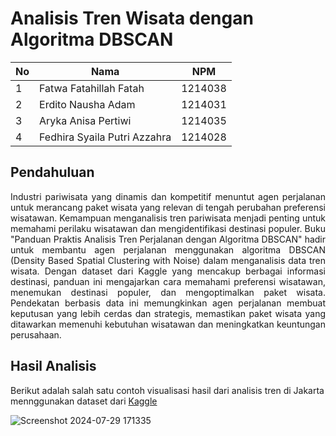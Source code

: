 # Analisis Tren Wisata dengan Algoritma DBSCAN

| No  | Nama                         | NPM     |
| --- | ---------------------------- | ------- |
| 1   | Fatwa Fatahillah Fatah       | 1214038 |
| 2   | Erdito Nausha Adam           | 1214031 |
| 3   | Aryka Anisa Pertiwi          | 1214035 |
| 4   | Fedhira Syaila Putri Azzahra | 1214028 |

## Pendahuluan

<p align="justify">
Industri pariwisata yang dinamis dan kompetitif menuntut agen perjalanan untuk merancang paket wisata yang relevan di tengah perubahan preferensi wisatawan. Kemampuan menganalisis tren pariwisata menjadi penting untuk memahami perilaku wisatawan dan mengidentifikasi destinasi populer. Buku "Panduan Praktis Analisis Tren Perjalanan dengan Algoritma DBSCAN" hadir untuk membantu agen perjalanan menggunakan algoritma DBSCAN (Density Based Spatial Clustering with Noise) dalam menganalisis data tren wisata. Dengan dataset dari Kaggle yang mencakup berbagai informasi destinasi, panduan ini mengajarkan cara memahami preferensi wisatawan, menemukan destinasi populer, dan mengoptimalkan paket wisata. Pendekatan berbasis data ini memungkinkan agen perjalanan membuat keputusan yang lebih cerdas dan strategis, memastikan paket wisata yang ditawarkan memenuhi kebutuhan wisatawan dan meningkatkan keuntungan perusahaan.
</p>

## Hasil Analisis

Berikut adalah salah satu contoh visualisasi hasil dari analisis tren di Jakarta mennggunakan dataset dari <a href="https://www.kaggle.com/datasets/aprabowo/indonesia-tourism-destination/data?select=tourism_with_id.csv">Kaggle</a>

![Screenshot 2024-07-29 171335](https://github.com/user-attachments/assets/ef4f894c-c590-4cc9-a5a8-836d315cf048)
